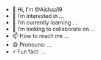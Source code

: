 - 👋 Hi, I’m @Aishaa19
- 👀 I’m interested in ...
- 🌱 I’m currently learning ...
- 💞️ I’m looking to collaborate on ...
- 📫 How to reach me ...
- 😄 Pronouns: ...
- ⚡ Fun fact: ...

<!---
Aishaa19/Aishaa19 is a ✨ special ✨ repository because its `README.md` (this file) appears on your GitHub profile.
You can click the 
